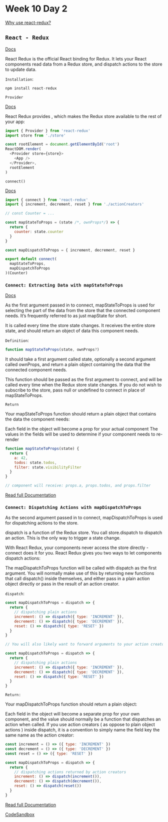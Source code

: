 # Week 10 Day 2

[Why use react-redux?](https://react-redux.js.org/introduction/why-use-react-redux)

## `React - Redux`

[Docs]((https://react-redux.js.org/introduction/quick-start))

React Redux is the official React binding for Redux. It lets your React components read data from a Redux store, and dispatch actions to the store to update data.

`Installation`: 

```javascript
npm install react-redux
```


`Provider`

[Docs](https://react-redux.js.org/api/provider)

React Redux provides <Provider />, which makes the Redux store available to the rest of your app:

```javascript
import { Provider } from 'react-redux'
import store from './store'

const rootElement = document.getElementById('root')
ReactDOM.render(
  <Provider store={store}>
    <App />
  </Provider>,
  rootElement
)
```

`connect()`

[Docs](https://react-redux.js.org/api/connect)

```javascript
import { connect } from 'react-redux'
import { increment, decrement, reset } from './actionCreators'

// const Counter = ...

const mapStateToProps = (state /*, ownProps*/) => {
  return {
    counter: state.counter
  }
}

const mapDispatchToProps = { increment, decrement, reset }

export default connect(
  mapStateToProps,
  mapDispatchToProps
)(Counter)
```


### `Connect: Extracting Data with mapStateToProps`

[Docs](https://react-redux.js.org/using-react-redux/connect-mapstate)

As the first argument passed in to connect, mapStateToProps is used for selecting the part of the data from the store that the connected component needs. It’s frequently referred to as just mapState for short.

It is called every time the store state changes.
It receives the entire store state, and should return an object of data this component needs.

`Definition`:
```javascript
function mapStateToProps(state, ownProps?)
```

It should take a first argument called state, optionally a second argument called ownProps, and return a plain object containing the data that the connected component needs.

This function should be passed as the first argument to connect, and will be called every time when the Redux store state changes. If you do not wish to subscribe to the store, pass null or undefined to connect in place of mapStateToProps.

`Return`

Your mapStateToProps function should return a plain object that contains the data the component needs:

Each field in the object will become a prop for your actual component
The values in the fields will be used to determine if your component needs to re-render

```javascript
function mapStateToProps(state) {
  return {
    a: 42,
    todos: state.todos,
    filter: state.visibilityFilter
  }
}

// component will receive: props.a, props.todos, and props.filter
```


[Read full Documentation](https://react-redux.js.org/using-react-redux/connect-mapstate)


### `Connect: Dispatching Actions with mapDispatchToProps`

As the second argument passed in to connect, mapDispatchToProps is used for dispatching actions to the store.

dispatch is a function of the Redux store. You call store.dispatch to dispatch an action. This is the only way to trigger a state change.

With React Redux, your components never access the store directly - connect does it for you. React Redux gives you two ways to let components dispatch actions:


The mapDispatchToProps function will be called with dispatch as the first argument. You will normally make use of this by returning new functions that call dispatch() inside themselves, and either pass in a plain action object directly or pass in the result of an action creator.

`dispatch`:

```javascript
const mapDispatchToProps = dispatch => {
  return {
    // dispatching plain actions
    increment: () => dispatch({ type: 'INCREMENT' }),
    decrement: () => dispatch({ type: 'DECREMENT' }),
    reset: () => dispatch({ type: 'RESET' })
  }
}

// You will also likely want to forward arguments to your action creators:

const mapDispatchToProps = dispatch => {
  return {
    // dispatching plain actions
    increment: () => dispatch({ type: 'INCREMENT' }),
    decrement: () => dispatch({ type: 'DECREMENT' }),
    reset: () => dispatch({ type: 'RESET' })
  }
}
```

`Return:`

Your mapDispatchToProps function should return a plain object:

Each field in the object will become a separate prop for your own component, and the value should normally be a function that dispatches an action when called.
If you use action creators ( as oppose to plain object actions ) inside dispatch, it is a convention to simply name the field key the same name as the action creator:

```javascript
const increment = () => ({ type: 'INCREMENT' })
const decrement = () => ({ type: 'DECREMENT' })
const reset = () => ({ type: 'RESET' })

const mapDispatchToProps = dispatch => {
  return {
    // dispatching actions returned by action creators
    increment: () => dispatch(increment()),
    decrement: () => dispatch(decrement()),
    reset: () => dispatch(reset())
  }
}
```

[Read full Documentation](https://react-redux.js.org/using-react-redux/connect-mapdispatch)


[CodeSandbox](https://codesandbox.io/s/01-redux-connect-g6oxg)